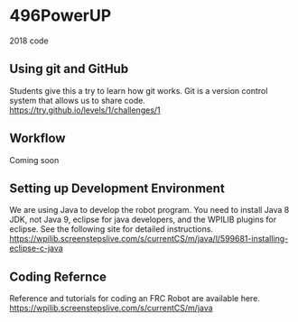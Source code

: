 # 496PowerUP
2018 code

## Using git and GitHub
Students give this a try to learn how git works. Git is a version control system that allows us to share code.
https://try.github.io/levels/1/challenges/1

## Workflow
Coming soon

## Setting up Development Environment
  We are using Java to develop the robot program. You need to install Java 8 JDK, not Java 9, eclipse for java developers, and the WPILIB plugins for eclipse.
  See the following site for detailed instructions. https://wpilib.screenstepslive.com/s/currentCS/m/java/l/599681-installing-eclipse-c-java
  
## Coding Refernce

Reference and tutorials for coding an FRC Robot are available here. https://wpilib.screenstepslive.com/s/currentCS/m/java
